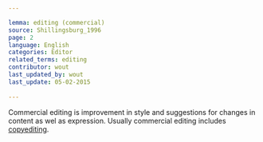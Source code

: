 ```yaml
---

lemma: editing (commercial)
source: Shillingsburg_1996
page: 2 
language: English
categories: Editor
related_terms: editing
contributor: wout
last_updated_by: wout
last_update: 05-02-2015
        
---
```


Commercial editing is improvement in style and suggestions for changes in content as wel as expression. Usually commercial editing includes [copyediting](copyediting.html).

